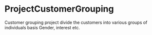 # ProjectCustomerGrouping
Customer grouping project divide the customers into various groups of individuals basis Gender, interest etc.
